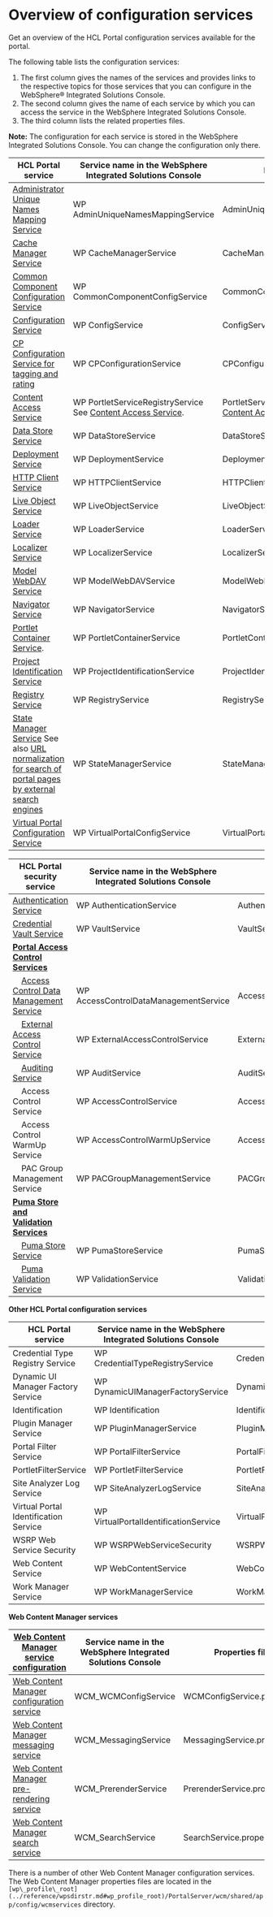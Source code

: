 # Overview of configuration services

Get an overview of the HCL Portal configuration services available for the portal.

The following table lists the configuration services:

1.  The first column gives the names of the services and provides links to the respective topics for those services that you can configure in the WebSphere® Integrated Solutions Console.
2.  The second column gives the name of each service by which you can access the service in the WebSphere Integrated Solutions Console.
3.  The third column lists the related properties files.

**Note:** The configuration for each service is stored in the WebSphere Integrated Solutions Console. You can change the configuration only there.

|HCL Portal service|Service name in the WebSphere Integrated Solutions Console|HCL Portal properties file|
|------------------|----------------------------------------------------------|--------------------------|
|[Administrator Unique Names Mapping Service](srvcfgref_uniq_name.md)|WP AdminUniqueNamesMappingService|AdminUniqueNamesMappingService.properties|
|[Cache Manager Service](srvcfgref_cach_mgr.md)|WP CacheManagerService|CacheManagerService.properties|
|[Common Component Configuration Service](srvcfg_common_comp.md)|WP CommonComponentConfigService|CommonComponentConfigService.properties|
|[Configuration Service](srvcfgref_config.md)|WP ConfigService|ConfigService.properties|
|[CP Configuration Service for tagging and rating](srvcfg_cpcfg4tr.md)|WP CPConfigurationService|CPConfigurationService.properties|
|[Content Access Service](srvcfgref_cont_accs.md)|WP PortletServiceRegistryService See [Content Access Service](srvcfgref_cont_accs.md).|PortletServiceRegistryService.properties See [Content Access Service](srvcfgref_cont_accs.md).|
|[Data Store Service](srvcfgref_datastore.md)|WP DataStoreService|DataStoreService.properties|
|[Deployment Service](srvcfgref_deploy.md)|WP DeploymentService|DeploymentService.properties|
|[HTTP Client Service](srvcfgref_http_client.md)|WP HTTPClientService|HTTPClientService.properties|
|[Live Object Service](srvcfg_live_obj.md)|WP LiveObjectService|LiveObjectService.properties|
|[Loader Service](srvcfgref_loader.md)|WP LoaderService|LoaderService.properties|
|[Localizer Service](srvcfgref_localizer.md)|WP LocalizerService|LocalizerService.properties|
|[Model WebDAV Service](srvcfg_modelwebdav.md)|WP ModelWebDAVService|ModelWebDAVService.properties|
|[Navigator Service](srvcfgref_navigator.md)|WP NavigatorService|NavigatorService.properties|
|[Portlet Container Service](srvcfgref_ptlt_container.md).|WP PortletContainerService|PortletContainerService.properties|
|[Project Identification Service](srvcfg_projectid.md)|WP ProjectIdentificationService|ProjectIdentificationService.properties|
|[Registry Service](srvcfgref_registry.md)|WP RegistryService|RegistryService.properties|
|[State Manager Service](srvcfgref_state_mgr.md) See also [URL normalization for search of portal pages by external search engines](srvcfgref_url_normlz.md)|WP StateManagerService|StateManagerService.properties|
|[Virtual Portal Configuration Service](srvcfg_virtual_portal.md)|WP VirtualPortalConfigService|VirtualPortalConfigService.properties|

|HCL Portal security service|Service name in the WebSphere Integrated Solutions Console|HCL Portal properties file|
|---------------------------|----------------------------------------------------------|--------------------------|
|[Authentication Service](srvcfgref_secy_auth.md)|WP AuthenticationService|AuthenticationService.properties|
|[Credential Vault Service](srvcfgref_cred_vault.md)|WP VaultService|VaultService.properties|
|**[Portal Access Control Services](srvcfgref_secy_pac.md)**| | |
|    [Access Control Data Management Service](srvcfgref_secy_pac_datamgmt.md)|WP AccessControlDataManagementService|AccessControlDataManagementService.properties|
|    [External Access Control Service](srvcfgref_ext_acctrl.md)|WP ExternalAccessControlService|ExternalAccessControlService.properties|
|    [Auditing Service](srvcfgref_audit.md)|WP AuditService|AuditService.properties|
|    Access Control Service|WP AccessControlService|AccessControlService.properties|
|    Access Control WarmUp Service|WP AccessControlWarmUpService|AccessControlWarmUpService.properties|
|    PAC Group Management Service|WP PACGroupManagementService|PACGroupManagementService.properties|
|**[Puma Store and Validation Services](srvcfgref_puma.md)**| | |
|    [Puma Store Service](srvcfgref_puma_store.md)|WP PumaStoreService|PumaStoreService.properties|
|    [Puma Validation Service](srvcfgref_puma_validn.md)|WP ValidationService|ValidationService.properties|

**Other HCL Portal configuration services**

|HCL Portal service|Service name in the WebSphere Integrated Solutions Console|HCL Portal properties file|
|------------------|----------------------------------------------------------|--------------------------|
|Credential Type Registry Service|WP CredentialTypeRegistryService|CredentialTypeRegistryService.properties|
|Dynamic UI Manager Factory Service|WP DynamicUIManagerFactoryService|DynamicUIManagerFactoryService.properties|
|Identification|WP Identification|Identification.properties|
|Plugin Manager Service|WP PluginManagerService|PluginManagerService.properties|
|Portal Filter Service|WP PortalFilterService|PortalFilterService.properties|
|PortletFilterService|WP PortletFilterService|PortletFilterService.properties|
|Site Analyzer Log Service|WP SiteAnalyzerLogService|SiteAnalyzerLogService.properties|
|Virtual Portal Identification Service|WP VirtualPortalIdentificationService|VirtualPortalIdentificationService.properties|
|WSRP Web Service Security|WP WSRPWebServiceSecurity|WSRPWebServiceSecurity.properties|
|Web Content Service|WP WebContentService|WebContentService.properties|
|Work Manager Service|WP WorkManagerService|WorkManagerService.properties|

**Web Content Manager services**

|[Web Content Manager service configuration](srvcfgwcmref.md)|Service name in the WebSphere Integrated Solutions Console|Properties file|
|------------------------------------------------------------|----------------------------------------------------------|---------------|
|[Web Content Manager configuration service](srvcfgwcmref_config.md)|WCM\_WCMConfigService|WCMConfigService.properties|
|[Web Content Manager messaging service](srvcfgwcmref_messaging.md)|WCM\_MessagingService|MessagingService.properties|
|[Web Content Manager pre-rendering service](srvcfgwcmref_prerender.md)|WCM\_PrerenderService|PrerenderService.properties|
|[Web Content Manager search service](srvcfgwcmref_search.md)|WCM\_SearchService|SearchService.properties|

There is a number of other Web Content Manager configuration services. The Web Content Manager properties files are located in the `[wp\_profile\_root](../reference/wpsdirstr.md#wp_profile_root)/PortalServer/wcm/shared/app/config/wcmservices` directory.


